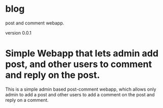 # blog
post and comment webapp.

version 0.0.1
# Simple Webapp that lets admin add post, and other users to comment and reply on the post.

This is a simple admin based post-comment webapp, which allows only admin to add a post and other users to add a comment on the post
and reply on a comment.
